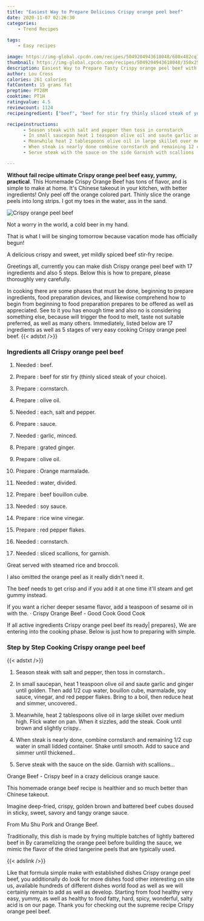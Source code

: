 ```yaml
---
title: "Easiest Way to Prepare Delicious Crispy orange peel beef"
date: 2020-11-07 02:26:30
categories:
    - Trend Recipes
    
tags:
    - Easy recipes

image: https://img-global.cpcdn.com/recipes/5049204943618048/680x482cq70/crispy-orange-peel-beef-recipe-main-photo.jpg
thumbnail: https://img-global.cpcdn.com/recipes/5049204943618048/350x250cq70/crispy-orange-peel-beef-recipe-main-photo.jpg
description: Easiest Way to Prepare Tasty Crispy orange peel beef with 17 ingredients and 5 stages of easy cooking.
author: Lou Cross
calories: 261 calories
fatContent: 15 grams fat
preptime: PT28M
cooktime: PT1H
ratingvalue: 4.5
reviewcount: 1124
recipeingredient: ["beef", "beef for stir fry thinly sliced steak of your choice", "cornstarch", "olive oil", "each salt and pepper", "sauce", "garlic minced", "grated ginger", "olive oil", "Orange marmalade", "water divided", "beef bouillon cube", "soy sauce", "rice wine vinegar", "red pepper flakes", "cornstarch", "sliced scallions for garnish"]

recipeinstructions: 
      - Season steak with salt and pepper then toss in cornstarch 
      - In small saucepan heat 1 teaspoon olive oil and saute garlic and ginger until golden Then add 12 cup water bouillon cube marmalade soy sauce vinegar and red pepper flakes Bring to a boil then reduce heat and simmer uncovered 
      - Meanwhile heat 2 tablespoons olive oil in large skillet over medium high Flick water on pan When it sizzles add the steak Cook until brown and slightly crispy 
      - When steak is nearly done combine cornstarch and remaining 12 cup water in small lidded container Shake until smooth Add to sauce and simmer until thickened 
      - Serve steak with the sauce on the side Garnish with scallions

---
```




**Without fail recipe ultimate Crispy orange peel beef easy, yummy, practical**. This Homemade Crispy Orange Beef has tons of flavor, and is simple to make at home. It&#39;s Chinese takeout in your kitchen, with better ingredients! Only peel off the orange colored part. Thinly slice the orange peels into long strips. I got my toes in the water, ass in the sand.


![Crispy orange peel beef](https://img-global.cpcdn.com/recipes/5049204943618048/680x482cq70/crispy-orange-peel-beef-recipe-main-photo.jpg "Crispy orange peel beef")



Not a worry in the world, a cold beer in my hand.

That is what I will be singing tomorrow because vacation mode has officially begun!

A delicious crispy and sweet, yet mildly spiced beef stir-fry recipe.


Greetings all, currently you can make dish Crispy orange peel beef with 17 ingredients and also 5 steps. Below this is how to prepare, please thoroughly very carefully.

In cooking there are some phases that must be done, beginning to prepare ingredients, food preparation devices, and likewise comprehend how to begin from beginning to food preparation prepares to be offered as well as appreciated. See to it you has enough time and also no is considering something else, because will trigger the food to melt, taste not suitable preferred, as well as many others. Immediately, listed below are 17 ingredients as well as 5 stages of very easy cooking Crispy orange peel beef.
{{< adstxt />}}

### Ingredients all Crispy orange peel beef


1. Needed  : beef.

1. Prepare  : beef for stir fry (thinly sliced steak of your choice).

1. Prepare  : cornstarch.

1. Prepare  : olive oil.

1. Needed  : each, salt and pepper.

1. Prepare  : sauce.

1. Needed  : garlic, minced.

1. Prepare  : grated ginger.

1. Prepare  : olive oil.

1. Prepare  : Orange marmalade.

1. Needed  : water, divided.

1. Prepare  : beef bouillon cube.

1. Needed  : soy sauce.

1. Prepare  : rice wine vinegar.

1. Prepare  : red pepper flakes.

1. Needed  : cornstarch.

1. Needed  : sliced scallions, for garnish.


Great served with steamed rice and broccoli.

I also omitted the orange peel as it really didn&#39;t need it.

The beef needs to get crisp and if you add it at one time it&#39;ll steam and get gummy instead.

If you want a richer deeper sesame flavor, add a teaspoon of sesame oil in with the. · Crispy Orange Beef - Good Cook Good Cook


If all active ingredients Crispy orange peel beef its ready| prepares}, We are entering into the cooking phase. Below is just how to preparing with simple.

### Step by Step Cooking Crispy orange peel beef

{{< adstxt />}}


1. Season steak with salt and pepper, then toss in cornstarch..



1. In small saucepan, heat 1 teaspoon olive oil and saute garlic and ginger until golden. Then add 1/2 cup water, bouillon cube, marmalade, soy sauce, vinegar, and red pepper flakes. Bring to a boil, then reduce heat and simmer, uncovered..



1. Meanwhile, heat 2 tablespoons olive oil in large skillet over medium high. Flick water on pan. When it sizzles, add the steak. Cook until brown and slightly crispy..



1. When steak is nearly done, combine cornstarch and remaining 1/2 cup water in small lidded container. Shake until smooth. Add to sauce and simmer until thickened..



1. Serve steak with the sauce on the side. Garnish with scallions...




Orange Beef - Crispy beef in a crazy delicious orange sauce.

This homemade orange beef recipe is healthier and so much better than Chinese takeout.

Imagine deep-fried, crispy, golden brown and battered beef cubes doused in sticky, sweet, savory and tangy orange sauce.

From Mu Shu Pork and Orange Beef.

Traditionally, this dish is made by frying multiple batches of lightly battered beef in By caramelizing the orange peel before building the sauce, we mimic the flavor of the dried tangerine peels that are typically used.


{{< adslink />}}

Like that formula simple make with established dishes Crispy orange peel beef, you additionally do look for more dishes food other interesting on site us, available hundreds of different dishes world food as well as we will certainly remain to add as well as develop. Starting from food healthy very easy, yummy, as well as healthy to food fatty, hard, spicy, wonderful, salty acid is on our page. Thank you for checking out the supreme recipe Crispy orange peel beef.
